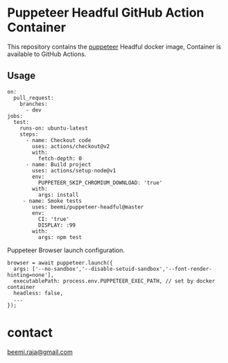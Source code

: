 # Puppeteer Headful GitHub Action Container

This repository contains the [puppeteer](https://developers.google.com/web/tools/puppeteer) Headful docker image, Container is available to GitHub Actions.

## Usage
```
on:
  pull_request:
    branches:
      - dev
jobs:
  test:
    runs-on: ubuntu-latest
    steps:
      - name: Checkout code
        uses: actions/checkout@v2
        with:
          fetch-depth: 0
      - name: Build project
        uses: actions/setup-node@v1
        env:
          PUPPETEER_SKIP_CHROMIUM_DOWNLOAD: 'true'
        with:
          args: install
     - name: Smoke tests
        uses: beemi/puppeteer-headful@master
        env:
          CI: 'true'
          DISPLAY: :99
        with:
          args: npm test   

```




Puppeteer Browser launch configuration.

```
browser = await puppeteer.launch({
  args: ['--no-sandbox','--disable-setuid-sandbox','--font-render-hinting=none'],
  executablePath: process.env.PUPPETEER_EXEC_PATH, // set by docker container
  headless: false,
  ...
});

```
# contact
[beemi.raja@gmail.com](beemi.raja@gmail.com)
